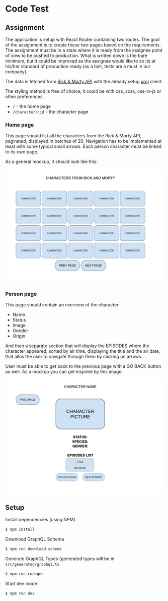 # Code Test

## Assignment

The application is setup with React Router containing two routes. The goal of
the assignment is to create these two pages based on the requirements. The assignment must be in a state where it is ready
from the assignee point of view to be pushed to production. What is written down is the bare minimum, but it could be improved
as the assignee would like to so its at his/her standard of production ready (as a hint, tests are a must in our company).

The data is fetched from
[Rick & Morty API](https://rickandmortyapi.com/documentation/#graphql)
with the already setup [urql](https://formidable.com/open-source/urql/) client.

The styling method is free of choice, it could be with css, scss, css-in-js or
other preferences.

- `/` - the home page
- `/character/:id` - the character page

### Home page

This page should list all the characters from the Rick & Morty API, paginated, displayed in batches of 20. Navigation has
to be implemented at least with some typical small arrows. Each person character must be linked to its own page.

As a general mockup, it should look like this:

![HomePage.png](./docs/HomePage.png)

### Person page

This page should contain an overview of the character

- Name
- Status
- Image
- Gender
- Origin

And then a separate section that will display the EPISODES where the character appeared,
sorted by air time, displaying the title and the air date, that allos the user to navigate through
them by clicking on arrows.

User must be able to get back to the previous page with a GO BACK button as well. As a mockup 
you can get inspired by this image:

![Character Page.png](./docs/CharacterPage.png)

## Setup

Install dependencies (using NPM)

```bash
$ npm install
```

Download GraphQL Schema

```bash
$ npm run download-schema
```

Generate GraphQL Types (generated types will be in `src/generated/graphql.ts`

```bash
$ npm run codegen
```

Start dev mode

```bash
$ npm run dev
```
